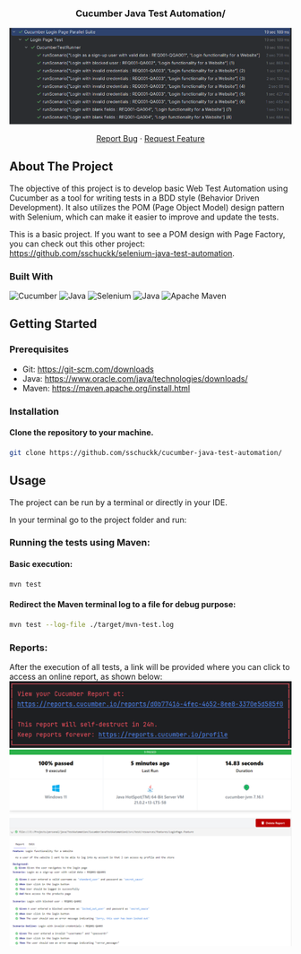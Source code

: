<!-- PROJECT LOGO -->
<div align="center">
  <h3 align="center">Cucumber Java Test Automation/</h3>
  <img src="images/cucumberTestResult.png" alt="cucumber-java-test-automation/">
  <p>
    <a href="https://github.com/sschuckk/cucumber-java-test-automation//issues">Report Bug</a>
    ·
    <a href="https://github.com/sschuckk/cucumber-java-test-automation/">Request Feature</a>
  </p>
</div>

<!-- ABOUT THE PROJECT -->
## About The Project

The objective of this project is to develop basic Web Test Automation using Cucumber as a tool for writing tests in a BDD style (Behavior Driven Development). 
It also utilizes the POM (Page Object Model) design pattern with Selenium, which can make it easier to improve and update the tests.

This is a basic project. If you want to see a POM design with Page Factory, you can check out this other project: https://github.com/sschuckk/selenium-java-test-automation.








### Built With
![Cucumber](https://img.shields.io/badge/Cucumber-43B02A?style=for-the-badge&logo=cucumber&logoColor=white)
![Java](https://img.shields.io/badge/Java_21-ED8B00?style=for-the-badge&logo=openjdk&logoColor=white)
![Selenium](https://img.shields.io/badge/-selenium_4-%43B02A?style=for-the-badge&logo=selenium&logoColor=white)
![Java](https://img.shields.io/badge/TestNG-%23734F96.svg?style=for-the-badge&logo=openjdk&logoColor=white)
![Apache Maven](https://img.shields.io/badge/Apache%20Maven-C71A36?style=for-the-badge&logo=Apache%20Maven&logoColor=white)

<!-- GETTING STARTED -->
## Getting Started

### Prerequisites
* Git: https://git-scm.com/downloads
* Java: https://www.oracle.com/java/technologies/downloads/
* Maven: https://maven.apache.org/install.html

### Installation

#### Clone the repository to your machine.
   ```sh
   git clone https://github.com/sschuckk/cucumber-java-test-automation/
   ```


<!-- USAGE EXAMPLES -->
## Usage

The project can be run by a terminal or directly in your IDE.

In your terminal go to the project folder and run:

### Running the tests using Maven:

#### Basic execution:

   ```sh
   mvn test
   ```

#### Redirect the Maven terminal log to a file for debug purpose:

   ```sh
   mvn test --log-file ./target/mvn-test.log 
   ```



<!-- LOGS AND REPORTS -->

### Reports:

After the execution of all tests, a link will be provided where you can click to access an online report, as shown below:
![Reports](images/cucumberTestExecutionReport.png)
![Reports](images/cucumberReport.png)